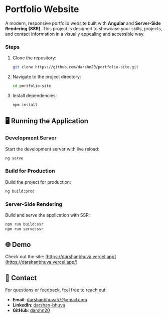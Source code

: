 # Portfolio Website

A modern, responsive portfolio website built with **Angular** and **Server-Side Rendering (SSR)**. This project is designed to showcase your skills, projects, and contact information in a visually appealing and accessible way.

### Steps
1. Clone the repository:
   ```bash
   git clone https://github.com/darshn20/portfolio-site.git
   ```
2. Navigate to the project directory:
   ```bash
   cd portfolio-site
   ```
3. Install dependencies:
   ```bash
   npm install
   ```


## 🖥️ Running the Application

### Development Server
Start the development server with live reload:
```bash
ng serve
```

### Build for Production
Build the project for production:
```bash
ng build:prod
```

### Server-Side Rendering
Build and serve the application with SSR:
```bash
npm run build:ssr
npm run serve:ssr
```

## 🌐 Demo

Check out the site: [https://darshanbhuva.vercel.app](https://darshanbhuva.vercel.app/)

## 📧 Contact

For questions or feedback, feel free to reach out:
- **Email**: [darshanbhuva57@gmail.com](mailto:darshanbhuva57@gmail.com)
- **LinkedIn**: [darshan-bhuva](https://www.linkedin.com/in/darshan-bhuva-805170190)
- **GitHub**: [darshn20](https://github.com/darshn20)
